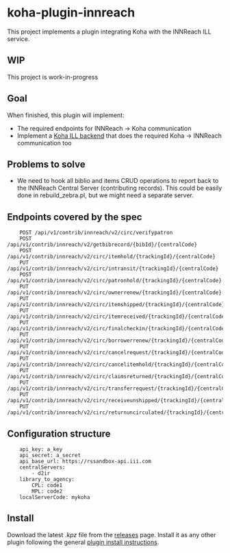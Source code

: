 # koha-plugin-innreach

This project implements a plugin integrating Koha with the INNReach ILL service.

## WIP
This project is work-in-progress

## Goal
When finished, this plugin will implement:
* The required endpoints for INNReach -> Koha communication
* Implement a [Koha ILL backend](https://wiki.koha-community.org/wiki/ILL_backends) that does the required Koha -> INNReach communication too

## Problems to solve
* We need to hook all biblio and items CRUD operations to report back to the INNReach Central Server (contributing records).
This could be easily done in rebuild_zebra.pl, but we might need a separate server.

## Endpoints covered by the spec

```
    POST /api/v1/contrib/innreach/v2/circ/verifypatron
    POST /api/v1/contrib/innreach/v2/getbibrecord/{bibId}/{centralCode}
    POST /api/v1/contrib/innreach/v2/circ/itemhold/{trackingId}/{centralCode}
    PUT  /api/v1/contrib/innreach/v2/circ/intransit/{trackingId}/{centralCode}
    POST /api/v1/contrib/innreach/v2/circ/patronhold/{trackingId}/{centralCode}
    PUT  /api/v1/contrib/innreach/v2/circ/ownerrenew/{trackingId}/{centralCode}
    PUT  /api/v1/contrib/innreach/v2/circ/itemshipped/{trackingId}/{centralCode}
    PUT  /api/v1/contrib/innreach/v2/circ/itemreceived/{trackingId}/{centralCode}
    PUT  /api/v1/contrib/innreach/v2/circ/finalcheckin/{trackingId}/{centralCode}
    PUT  /api/v1/contrib/innreach/v2/circ/borrowerrenew/{trackingId}/{centralCode}
    PUT  /api/v1/contrib/innreach/v2/circ/cancelrequest/{trackingId}/{centralCode}
    PUT  /api/v1/contrib/innreach/v2/circ/cancelitemhold/{trackingId}/{centralCode}
    PUT  /api/v1/contrib/innreach/v2/circ/claimsreturned/{trackingId}/{centralCode}
    PUT  /api/v1/contrib/innreach/v2/circ/transferrequest/{trackingId}/{centralCode}
    PUT  /api/v1/contrib/innreach/v2/circ/receiveunshipped/{trackingId}/{centralCode}
    PUT  /api/v1/contrib/innreach/v2/circ/returnuncirculated/{trackingId}/{centralCode} 
```

## Configuration structure

```
    api_key: a_key
    api_secret: a_secret
    api_base_url: https://rssandbox-api.iii.com
    centralServers:
        - d2ir
    library_to_agency:
        CPL: code1
        MPL: code2
    localServerCode: mykoha
```

## Install
Download the latest _.kpz_ file from the [releases](https://github.com/thekesolutions/koha-plugin-innreach/releases) page.
Install it as any other plugin following the general [plugin install instructions](https://wiki.koha-community.org/wiki/Koha_plugins).
